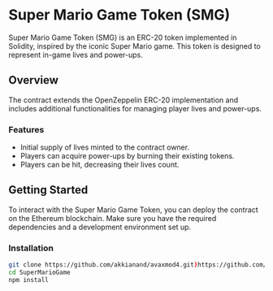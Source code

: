 # Super Mario Game Token (SMG)

Super Mario Game Token (SMG) is an ERC-20 token implemented in Solidity, inspired by the iconic Super Mario game. This token is designed to represent in-game lives and power-ups.

## Overview

The contract extends the OpenZeppelin ERC-20 implementation and includes additional functionalities for managing player lives and power-ups.

### Features

- Initial supply of lives minted to the contract owner.
- Players can acquire power-ups by burning their existing tokens.
- Players can be hit, decreasing their lives count.

## Getting Started

To interact with the Super Mario Game Token, you can deploy the contract on the Ethereum blockchain. Make sure you have the required dependencies and a development environment set up.


### Installation

   ```bash
   git clone https://github.com/akkianand/avaxmod4.git)https://github.com/akkianand/avaxmod4.git
   cd SuperMarioGame
  npm install
```
